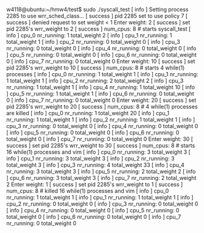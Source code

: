 w4118@ubuntu:~/hmw4/test$ sudo ./syscall_test
[ info ] Setting process 2285 to use wrr_sched_class...
[ success ] pid 2285 set to use policy 7
[ success ] denied request to set weight < 1
Enter weight: 2
[ success ] set pid 2285's wrr_weight to 2
[ success ] num_cpus: 8                                     # starts syscall_test
[ info ] cpu_0  nr_running: 1           total_weight 2
[ info ] cpu_1  nr_running: 1           total_weight 1
[ info ] cpu_2  nr_running: 0           total_weight 0
[ info ] cpu_3  nr_running: 0           total_weight 0
[ info ] cpu_4  nr_running: 0           total_weight 0
[ info ] cpu_5  nr_running: 0           total_weight 0
[ info ] cpu_6  nr_running: 0           total_weight 0
[ info ] cpu_7  nr_running: 0           total_weight 0
Enter weight: 10
[ success ] set pid 2285's wrr_weight to 10
[ success ] num_cpus: 8                                     # starts 4 while(1) processes
[ info ] cpu_0  nr_running: 1           total_weight 1
[ info ] cpu_1  nr_running: 1           total_weight 1
[ info ] cpu_2  nr_running: 2           total_weight 2
[ info ] cpu_3  nr_running: 1           total_weight 1
[ info ] cpu_4  nr_running: 1           total_weight 10
[ info ] cpu_5  nr_running: 1           total_weight 1
[ info ] cpu_6  nr_running: 0           total_weight 0
[ info ] cpu_7  nr_running: 0           total_weight 0
Enter weight: 20
[ success ] set pid 2285's wrr_weight to 20
[ success ] num_cpus: 8                                   # 4 while(1) processes are killed
[ info ] cpu_0  nr_running: 1           total_weight 20
[ info ] cpu_1  nr_running: 1           total_weight 1
[ info ] cpu_2  nr_running: 1           total_weight 1
[ info ] cpu_3  nr_running: 0           total_weight 0
[ info ] cpu_4  nr_running: 0           total_weight 0
[ info ] cpu_5  nr_running: 0           total_weight 0
[ info ] cpu_6  nr_running: 0           total_weight 0
[ info ] cpu_7  nr_running: 0           total_weight 0
Enter weight: 30
[ success ] set pid 2285's wrr_weight to 30
[ success ] num_cpus: 8                                   # starts 16 while(1) processes and vim
[ info ] cpu_0  nr_running: 3           total_weight 3
[ info ] cpu_1  nr_running: 3           total_weight 3
[ info ] cpu_2  nr_running: 3           total_weight 3
[ info ] cpu_3  nr_running: 4           total_weight 33
[ info ] cpu_4  nr_running: 3           total_weight 3
[ info ] cpu_5  nr_running: 2           total_weight 2
[ info ] cpu_6  nr_running: 3           total_weight 3
[ info ] cpu_7  nr_running: 2           total_weight 2
Enter weight: 1
[ success ] set pid 2285's wrr_weight to 1
[ success ] num_cpus: 8                                  # killed 16 while(1) processes and vim
[ info ] cpu_0  nr_running: 1           total_weight 1
[ info ] cpu_1  nr_running: 1           total_weight 1
[ info ] cpu_2  nr_running: 0           total_weight 0
[ info ] cpu_3  nr_running: 0           total_weight 0
[ info ] cpu_4  nr_running: 0           total_weight 0
[ info ] cpu_5  nr_running: 0           total_weight 0
[ info ] cpu_6  nr_running: 0           total_weight 0
[ info ] cpu_7  nr_running: 0           total_weight 0
